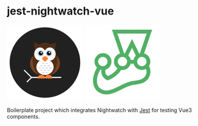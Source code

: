 # jest-nightwatch-vue

<p>
  <img alt="Nightwatch.js Schematic Logo" src=".github/assets/nightwatch-logo.svg" width=200 />
  <img alt="Cucumber.js Schematic Logo" src=".github/assets/jest-logo.png" width=200 />
</p>

Boilerplate project which integrates Nightwatch with [Jest](https://jestjs.io/) for testing Vue3 components.
